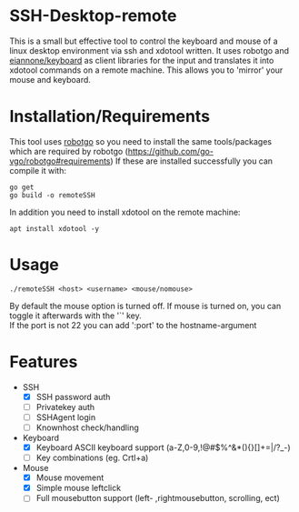# SSH-Desktop-remote
This is a small but effective tool to control the keyboard and mouse of a linux desktop environment via ssh and xdotool written.
It uses robotgo and [eiannone/keyboard](https://github.com/eiannone/keyboard) as client libraries for the input and translates it into xdotool commands on a remote machine. This allows you to 'mirror' your mouse and keyboard.

# Installation/Requirements
This tool uses [robotgo](https://github.com/go-vgo/robotgo) so you need to install the same tools/packages which are required by robotgo
(https://github.com/go-vgo/robotgo#requirements)
If these are installed successfully you can compile it with:
```
go get
go build -o remoteSSH
```

In addition you need to install xdotool on the remote machine:
```
apt install xdotool -y
```

# Usage
```
./remoteSSH <host> <username> <mouse/nomouse>
```
By default the mouse option is turned off. If mouse is turned on, you can toggle it afterwards with the '\`' key.
<br>If the port is not 22 you can add ':port' to the hostname-argument

# Features
- SSH
  - [x] SSH password auth
  - [ ] Privatekey auth
  - [ ] SSHAgent login
  - [ ] Knownhost check/handling
- Keyboard
  - [x] Keyboard ASCII keyboard support (a-Z,0-9,!@#$%^&*(){}[]+=|\/?_-)
  - [ ] Key combinations (eg. Crtl+a)
- Mouse
  - [x] Mouse movement
  - [x] Simple mouse leftclick
  - [ ] Full mousebutton support (left- ,rightmousebutton, scrolling, ect)
